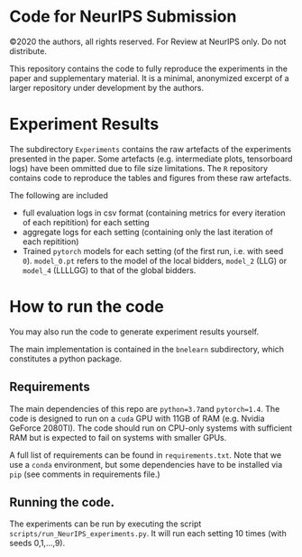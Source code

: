 # Code for NeurIPS Submission

©2020 the authors, all rights reserved. For Review at NeurIPS only. Do not distribute.

This repository contains the code to fully reproduce the experiments in the paper and supplementary material.
It is a minimal, anonymized excerpt of a larger repository under development by the authors.

# Experiment Results

The subdirectory `Experiments` contains the raw artefacts of the experiments presented in the paper.
Some artefacts (e.g. intermediate plots, tensorboard logs) have been ommitted due to file size limitations.
The `R` repository contains code to reproduce the tables and figures from these raw artefacts.

The following are included
* full evaluation logs in csv format (containing metrics for every iteration of each repitition) for each setting
* aggregate logs for each setting (containing only the last iteration of each repitition)
* Trained `pytorch` models for each setting (of the first run, i.e. with seed `0`). `model_0.pt` refers to the model of the local bidders, `model_2` (LLG) or `model_4` (LLLLGG) to that of the global bidders.


# How to run the code


You may also run the code to generate experiment results yourself.

The main implementation is contained in the `bnelearn` subdirectory, which constitutes a python package.

## Requirements
The main dependencies of this repo are `python=3.7`and `pytorch=1.4`. The code is designed to run on a `cuda` GPU with 11GB of RAM (e.g. Nvidia GeForce 2080TI). 
The code should run on CPU-only systems with sufficient RAM but is expected to fail on systems with smaller GPUs.

A full list of requirements can be found in `requirements.txt`. Note that we use a `conda` environment, but some dependencies have to be installed via `pip` (see comments in requirements file.)

## Running the code.

The experiments can be run by executing the script `scripts/run_NeurIPS_experiments.py`. It will run each setting 10 times (with seeds 0,1,...,9).